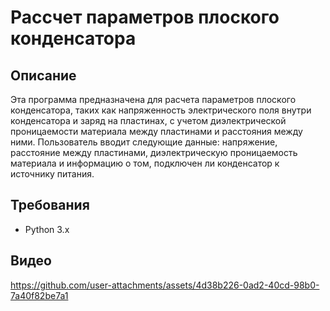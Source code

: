 # Рассчет параметров плоского конденсатора

## Описание

Эта программа предназначена для расчета параметров плоского конденсатора, таких как напряженность электрического поля внутри конденсатора и заряд на пластинах, с учетом диэлектрической проницаемости материала между пластинами и расстояния между ними. Пользователь вводит следующие данные: напряжение, расстояние между пластинами, диэлектрическую проницаемость материала и информацию о том, подключен ли конденсатор к источнику питания.

## Требования

- Python 3.x

## Видео
https://github.com/user-attachments/assets/4d38b226-0ad2-40cd-98b0-7a40f82be7a1
